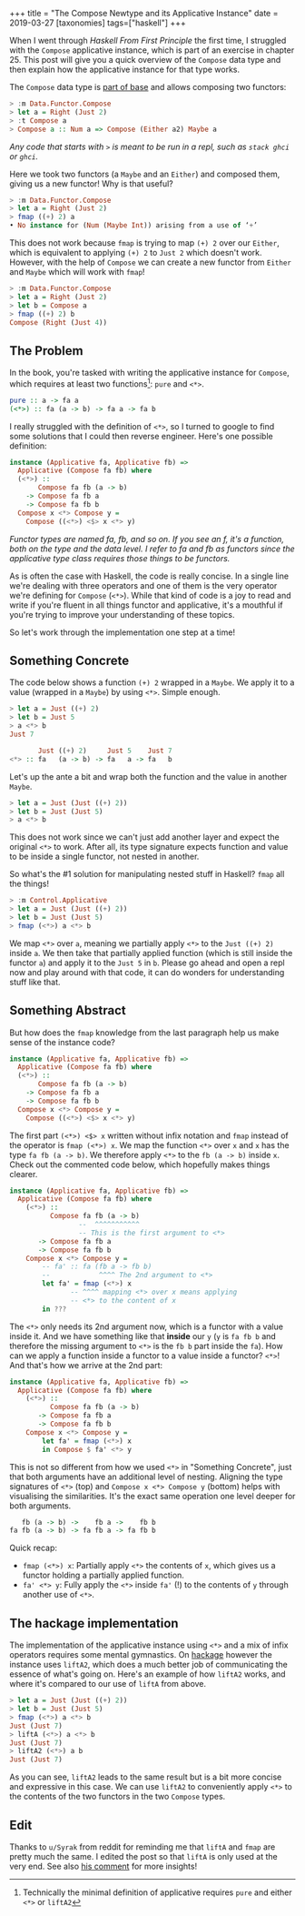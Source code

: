 +++
title = "The Compose Newtype and its Applicative Instance"
date = 2019-03-27
[taxonomies]
tags=["haskell"]
+++

When I went through _Haskell From First Principle_ the first time, I struggled with the `Compose` applicative instance, which is part of an exercise in chapter 25. This post will give you a quick overview of the `Compose` data type and then explain how the applicative instance for that type works.

The `Compose` data type is [part of base](http://hackage.haskell.org/package/base-4.12.0.0/docs/Data-Functor-Compose.html) and allows composing two functors:

```haskell
> :m Data.Functor.Compose
> let a = Right (Just 2)
> :t Compose a
> Compose a :: Num a => Compose (Either a2) Maybe a
```

_Any code that starts with `>` is meant to be run in a repl, such as `stack ghci` or `ghci`._

Here we took two functors (a `Maybe` and an `Either`) and composed them, giving us a new functor! Why is that useful?

```haskell
> :m Data.Functor.Compose
> let a = Right (Just 2)
> fmap ((+) 2) a
• No instance for (Num (Maybe Int)) arising from a use of ‘+’
```

This does not work because `fmap` is trying to map `(+) 2` over our `Either`, which is equivalent to applying `(+) 2` to `Just 2` which doesn't work. However, with the help of `Compose` we can create a new functor from `Either` and `Maybe` which will work with `fmap`!

```haskell
> :m Data.Functor.Compose
> let a = Right (Just 2)
> let b = Compose a
> fmap ((+) 2) b
Compose (Right (Just 4))
```

## The Problem

In the book, you're tasked with writing the applicative instance for `Compose`, which requires at least two functions[^1]: `pure` and `<*>`.

```haskell
pure :: a -> fa a
(<*>) :: fa (a -> b) -> fa a -> fa b
```

I really struggled with the definition of `<*>`, so I turned to google to find some solutions that I could then reverse engineer. Here's one possible definition:

```haskell
instance (Applicative fa, Applicative fb) =>
  Applicative (Compose fa fb) where
  (<*>) ::
	   Compose fa fb (a -> b)
	-> Compose fa fb a
	-> Compose fa fb b
  Compose x <*> Compose y =
	Compose ((<*>) <$> x <*> y)
```

_Functor types are named fa, fb, and so on. If you see an f, it's a function, both on the type and the data level. I refer to fa and fb as functors since the applicative type class requires those things to be functors._

As is often the case with Haskell, the code is really concise. In a single line we're dealing with three operators and one of them is the very operator we're defining for `Compose` (`<*>`). While that kind of code is a joy to read and write if you're fluent in all things functor and applicative, it's a mouthful if you're trying to improve your understanding of these topics.

So let's work through the implementation one step at a time!

## Something Concrete

The code below shows a function `(+) 2` wrapped in a `Maybe`. We apply it to a value (wrapped in a `Maybe`) by using `<*>`. Simple enough.

```haskell
> let a = Just ((+) 2)
> let b = Just 5
> a <*> b
Just 7

	   Just ((+) 2)     Just 5    Just 7
<*> :: fa   (a -> b) -> fa   a -> fa   b
```

Let's up the ante a bit and wrap both the function and the value in another `Maybe`.

```haskell
> let a = Just (Just ((+) 2))
> let b = Just (Just 5)
> a <*> b
```

This does not work since we can't just add another layer and expect the original `<*>` to work. After all, its type signature expects function and value to be inside a single functor, not nested in another.

So what's the #1 solution for manipulating nested stuff in Haskell? `fmap` all the things!

```haskell
> :m Control.Applicative
> let a = Just (Just ((+) 2))
> let b = Just (Just 5)
> fmap (<*>) a <*> b
```

We map `<*>` over `a`, meaning we partially apply `<*>` to the `Just ((+) 2)` inside `a`. We then take that partially applied function (which is still inside the functor `a`) and apply it to the `Just 5` in `b`. Please go ahead and open a repl now and play around with that code, it can do wonders for understanding stuff like that.

## Something Abstract

But how does the `fmap` knowledge from the last paragraph help us make sense of the instance code?

```haskell
instance (Applicative fa, Applicative fb) =>
  Applicative (Compose fa fb) where
  (<*>) ::
	   Compose fa fb (a -> b)
	-> Compose fa fb a
	-> Compose fa fb b
  Compose x <*> Compose y =
	Compose ((<*>) <$> x <*> y)
```

The first part `(<*>) <$> x` written without infix notation and `fmap` instead of the operator is `fmap (<*>) x`. We map the function `<*>` over `x` and `x` has the type `fa fb (a -> b)`. We therefore apply `<*>` to the `fb (a -> b)` inside `x`. Check out the commented code below, which hopefully makes things clearer.

```haskell
instance (Applicative fa, Applicative fb) =>
  Applicative (Compose fa fb) where
	(<*>) ::
		  Compose fa fb (a -> b)
				 --  ^^^^^^^^^^^
				 -- This is the first argument to <*>
	   -> Compose fa fb a
	   -> Compose fa fb b
	Compose x <*> Compose y =
		-- fa' :: fa (fb a -> fb b)
		--            ^^^^ The 2nd argument to <*>
		let fa' = fmap (<*>) x
			   -- ^^^^ mapping <*> over x means applying
			   -- <*> to the content of x
		in ???
```

The `<*>` only needs its 2nd argument now, which is a functor with a value inside it. And we have something like that **inside** our `y` (`y` is `fa fb b` and therefore the missing argument to `<*>` is the `fb b` part inside the `fa`). How can we apply a function inside a functor to a value inside a functor? `<*>`! And that's how we arrive at the 2nd part:

```haskell
instance (Applicative fa, Applicative fb) =>
  Applicative (Compose fa fb) where
	(<*>) ::
		  Compose fa fb (a -> b)
	   -> Compose fa fb a
	   -> Compose fa fb b
	Compose x <*> Compose y =
		let fa' = fmap (<*>) x
		in Compose $ fa' <*> y
```

This is not so different from how we used `<*>` in "Something Concrete", just that both arguments have an additional level of nesting. Aligning the type signatures of `<*>` (top) and `Compose x <*> Compose y` (bottom) helps with visualising the similarities. It's the exact same operation one level deeper for both arguments.

```haskell
   fb (a -> b) ->    fb a ->    fb b
fa fb (a -> b) -> fa fb a -> fa fb b
```

Quick recap:

- `fmap (<*>) x`: Partially apply `<*>` the contents of `x`, which gives us a functor holding a partially applied function.
- `fa' <*> y`: Fully apply the `<*>` inside `fa'` (!) to the contents of `y` through another use of `<*>`.

## The hackage implementation

The implementation of the applicative instance using `<*>` and a mix of infix operators requires some mental gymnastics. On [hackage](http://hackage.haskell.org/package/base-4.12.0.0/docs/src/Data.Functor.Compose.html#line-112) however the instance uses `liftA2`, which does a much better job of communicating the essence of what's going on. Here's an example of how `liftA2` works, and where it's compared to our use of `liftA` from above.

```haskell
> let a = Just (Just ((+) 2))
> let b = Just (Just 5)
> fmap (<*>) a <*> b
Just (Just 7)
> liftA (<*>) a <*> b
Just (Just 7)
> liftA2 (<*>) a b
Just (Just 7)
```

As you can see, `liftA2` leads to the same result but is a bit more concise and expressive in this case. We can use `liftA2` to conveniently apply `<*>` to the contents of the two functors in the two `Compose` types.

## Edit

Thanks to `u/Syrak` from reddit for reminding me that `liftA` and `fmap` are pretty much the same. I edited the post so that `liftA` is only used at the very end. See also [his comment](https://www.reddit.com/r/haskell/comments/b8067x/blog_post_the_compose_newtype_and_its_applicative/ejvt62y?utm_source=share&utm_medium=web2x) for more insights!

[^1]: Technically the minimal definition of applicative requires `pure` and either `<*>` or `liftA2`
